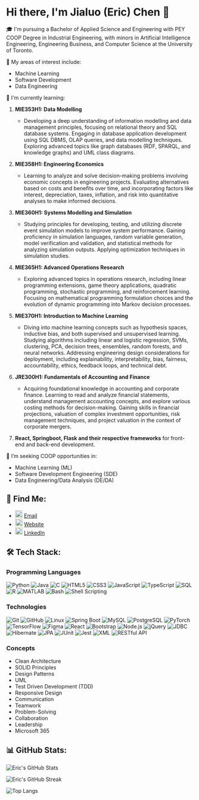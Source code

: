 # Hi there, I'm Jialuo (Eric) Chen 👋

🎓 I'm pursuing a Bachelor of Applied Science and Engineering with PEY COOP Degree in Industrial Engineering, with minors in Artificial Intelligence Engineering, Engineering Business, and Computer Science at the University of Toronto.

🌟 My areas of interest include:
- Machine Learning
- Software Development
- Data Engineering

🌱 I'm currently learning:
1. **MIE353H1: Data Modelling**
   - Developing a deep understanding of information modelling and data management principles, focusing on relational theory and SQL database systems. Engaging in database application development using SQL DBMS, OLAP queries, and data modelling techniques. Exploring advanced topics like graph databases (RDF, SPARQL, and knowledge graphs) and UML class diagrams.

2. **MIE358H1: Engineering Economics**
   - Learning to analyze and solve decision-making problems involving economic concepts in engineering projects. Evaluating alternatives based on costs and benefits over time, and incorporating factors like interest, depreciation, taxes, inflation, and risk into quantitative analyses to make informed decisions.

3. **MIE360H1: Systems Modelling and Simulation**
   - Studying principles for developing, testing, and utilizing discrete event simulation models to improve system performance. Gaining proficiency in simulation languages, random variable generation, model verification and validation, and statistical methods for analyzing simulation outputs. Applying optimization techniques in simulation studies.

4. **MIE365H1: Advanced Operations Research**
   - Exploring advanced topics in operations research, including linear programming extensions, game theory applications, quadratic programming, stochastic programming, and reinforcement learning. Focusing on mathematical programming formulation choices and the evolution of dynamic programming into Markov decision processes.

5. **MIE370H1: Introduction to Machine Learning**
   - Diving into machine learning concepts such as hypothesis spaces, inductive bias, and both supervised and unsupervised learning. Studying algorithms including linear and logistic regression, SVMs, clustering, PCA, decision trees, ensembles, random forests, and neural networks. Addressing engineering design considerations for deployment, including explainability, interpretability, bias, fairness, accountability, ethics, feedback loops, and technical debt.

6. **JRE300H1: Fundamentals of Accounting and Finance**
   - Acquiring foundational knowledge in accounting and corporate finance. Learning to read and analyze financial statements, understand management accounting concepts, and explore various costing methods for decision-making. Gaining skills in financial projections, valuation of complex investment opportunities, risk management techniques, and project valuation in the context of corporate mergers.

7. **React, Springboot, Flask and their respective frameworks** for front-end and back-end development.

🌷 I’m seeking COOP opportunities in:
- Machine Learning (ML)
- Software Development Engineering (SDE)
- Data Engineering/Data Analysis (DE/DA)

## 👯 Find Me:

- <img src="https://img.icons8.com/color/48/000000/email.png" width="20"/> [Email](mailto:jialuo.chen@mail.utoronto.ca)
- <img src="https://img.icons8.com/color/48/000000/domain.png" width="20"/> [Website](https://chenj926.github.io/portfolio/)
- <img src="https://img.icons8.com/color/48/000000/linkedin.png" width="20"/> [LinkedIn](https://www.linkedin.com/in/ericjialuochen/)

## 🛠 Tech Stack:

### Programming Languages
![Python](https://img.shields.io/badge/-Python-333?style=flat&logo=python)
![Java](https://img.shields.io/badge/-Java-333?style=flat&logo=java)
![C](https://img.shields.io/badge/-C-333?style=flat&logo=c)
![HTML5](https://img.shields.io/badge/-HTML5-333?style=flat&logo=html5)
![CSS3](https://img.shields.io/badge/-CSS3-333?style=flat&logo=css3)
![JavaScript](https://img.shields.io/badge/-JavaScript-333?style=flat&logo=javascript)
![TypeScript](https://img.shields.io/badge/-TypeScript-333?style=flat&logo=typescript)
![SQL](https://img.shields.io/badge/-SQL-333?style=flat&logo=sqlite)
![R](https://img.shields.io/badge/-R-333?style=flat&logo=r)
![MATLAB](https://img.shields.io/badge/-MATLAB-333?style=flat&logo=mathworks)
![Bash](https://img.shields.io/badge/-Bash-333?style=flat&logo=gnu-bash)
![Shell Scripting](https://img.shields.io/badge/-Shell_Scripting-333?style=flat&logo=gnu-bash)

### Technologies
![Git](https://img.shields.io/badge/-Git-333?style=flat&logo=git)
![GitHub](https://img.shields.io/badge/-GitHub-333?style=flat&logo=github)
![Linux](https://img.shields.io/badge/-Linux-333?style=flat&logo=linux)
![Spring Boot](https://img.shields.io/badge/-Spring_Boot-333?style=flat&logo=spring-boot)
![MySQL](https://img.shields.io/badge/-MySQL-333?style=flat&logo=mysql)
![PostgreSQL](https://img.shields.io/badge/-PostgreSQL-333?style=flat&logo=postgresql)
![PyTorch](https://img.shields.io/badge/-PyTorch-333?style=flat&logo=pytorch)
![TensorFlow](https://img.shields.io/badge/-TensorFlow-333?style=flat&logo=tensorflow)
![Figma](https://img.shields.io/badge/-Figma-333?style=flat&logo=figma)
![React](https://img.shields.io/badge/-React-333?style=flat&logo=react)
![Bootstrap](https://img.shields.io/badge/-Bootstrap-333?style=flat&logo=bootstrap)
![Node.js](https://img.shields.io/badge/-Node.js-333?style=flat&logo=node.js)
![jQuery](https://img.shields.io/badge/-jQuery-333?style=flat&logo=jquery)
![JDBC](https://img.shields.io/badge/-JDBC-333?style=flat&logo=java)
![Hibernate](https://img.shields.io/badge/-Hibernate-333?style=flat&logo=hibernate)
![JPA](https://img.shields.io/badge/-JPA-333?style=flat&logo=java)
![JUnit](https://img.shields.io/badge/-JUnit-333?style=flat&logo=junit5)
![Jest](https://img.shields.io/badge/-Jest-333?style=flat&logo=jest)
![XML](https://img.shields.io/badge/-XML-333?style=flat&logo=xml)
![RESTful API](https://img.shields.io/badge/-RESTful_API-333?style=flat&logo=rest)

### Concepts
- Clean Architecture
- SOLID Principles
- Design Patterns
- UML
- Test Driven Development (TDD)
- Responsive Design
- Communication
- Teamwork
- Problem-Solving
- Collaboration
- Leadership
- Microsoft 365

## 📊 GitHub Stats:
![Eric's GitHub Stats](https://github-readme-stats.vercel.app/api?username=chenj926&show_icons=true&count_private=true&include_all_commits=true&theme=radical&custom_title=Jialuo's%20GitHub%20Stats&hide_title=false&hide_border=true)

![Eric's GitHub Streak](https://github-readme-streak-stats.herokuapp.com?user=chenj926&theme=radical&date_format=M%20j%5B%2C%20Y%5D&hide_border=true)

![Top Langs](https://github-readme-stats.vercel.app/api/top-langs/?username=chenj926&layout=compact&langs_count=20&theme=radical)

